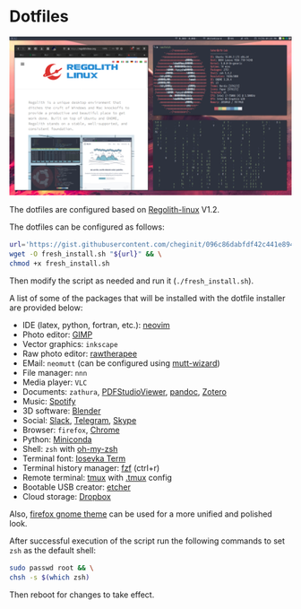# Dotfiles

<img src="https://github.com/cheginit/dotfiles/blob/master/ScreenShot.png" width="800">

The dotfiles are configured based on [Regolith-linux](https://regolith-linux.org/) V1.2.

The dotfiles can be configured as follows:
```bash
url='https://gist.githubusercontent.com/cheginit/096c86dabfdf42c441e894121f4fcab5/raw/ubuntu_regoligth.sh' && \
wget -O fresh_install.sh "${url}" && \
chmod +x fresh_install.sh
```
Then modify the script as needed and run it (`./fresh_install.sh`).

A list of some of the packages that will be installed with the dotfile installer are provided below:
- IDE (latex, python, fortran, etc.): [neovim](https://github.com/neovim/neovim)
- Photo editor: [GIMP](https://launchpad.net/~otto-kesselgulasch/+archive/ubuntu/gimp)
- Vector graphics: `inkscape`
- Raw photo editor: [rawtherapee](https://launchpad.net/~dhor/+archive/ubuntu/myway)
- EMail: `neomutt` (can be configured using [mutt-wizard](https://github.com/LukeSmithxyz/mutt-wizard))
- File manager: `nnn`
- Media player: `VLC`
- Documents: `zathura`, [PDFStudioViewer](https://www.qoppa.com/pdfstudioviewer/download/), [pandoc](https://github.com/jgm/pandoc/releases), [Zotero](https://www.zotero.org/download/)
- Music: [Spotify](https://snapcraft.io/spotify)
- 3D software: [Blender](https://snapcraft.io/blender)
- Social: [Slack](https://snapcraft.io/slack), [Telegram](https://snapcraft.io/telegram-desktop), [Skype](https://repo.skype.com/latest/)
- Browser: `firefox`, [Chrome](https://www.google.com/chrome/)
- Python: [Miniconda](https://repo.continuum.io/miniconda/)
- Shell: `zsh` with [oh-my-zsh](https://github.com/robbyrussell/oh-my-zsh)
- Terminal font: [Iosevka Term](https://github.com/romkatv/dotfiles-public/tree/master/.local/share/fonts/NerdFonts)
- Terminal history manager: [fzf](https://github.com/junegunn/fzf.vim) (ctrl+r)
- Remote terminal: [tmux](https://github.com/tmux/tmux) with [.tmux](https://github.com/gpakosz/.tmux) config
- Bootable USB creator: [etcher](https://github.com/balena-io/etcher/releases)
- Cloud storage: [Dropbox](https://www.dropbox.com/install-linux)

Also, [firefox gnome theme](https://github.com/rafaelmardojai/firefox-gnome-theme) can be used for a more unified and polished look.

After successful execution of the script run the following commands to set `zsh` as the default shell:
```bash
sudo passwd root && \
chsh -s $(which zsh)
```
Then reboot for changes to take effect.
